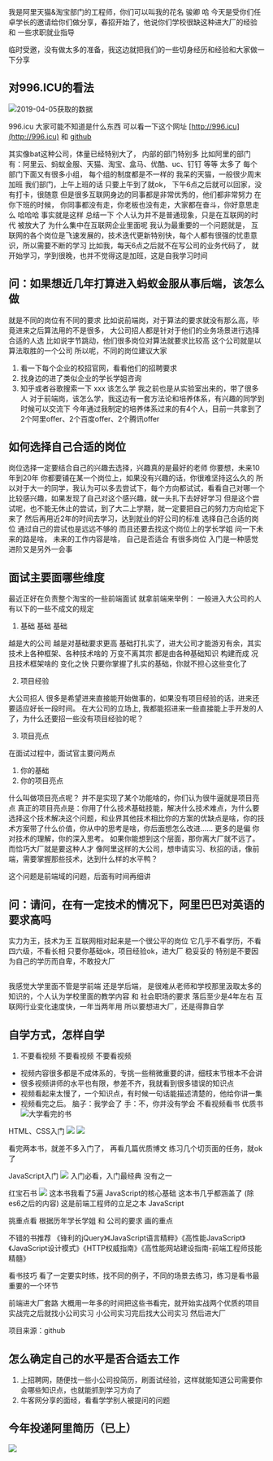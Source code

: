 
我是阿里天猫&淘宝部门的工程师，你们可以叫我的花名 骏卿 哈
今天是受你们任卓学长的邀请给你们做分享，春招开始了，他说你们学校很缺这种进大厂的经验 和 一些求职就业指导

临时受邀，没有做太多的准备，我这边就把我们的一些切身经历和经验和大家做一下分享

## 对996.ICU的看法

![2019-04-05获取的数据](https://raw.githubusercontent.com/smartBBer/picBox/master/img/007vdmn3gy1g1s5bgfsegj30af0jpwet.jpg)

996.icu 大家可能不知道是什么东西
可以看一下这个网址 [http://996.icu](http://996.icu)  和 [github](https://github.com/996icu/996.ICU)

其实像bat这种公司，体量已经特别大了， 内部的部门特别多
比如阿里的部门有：阿里云、蚂蚁金服、天猫、淘宝、盒马、优酷、uc、钉钉 等等 太多了
每个部门下面又有很多小组， 每个组的制度都是不一样的
我呆的天猫，一般很少周末加班
我们部门，上午上班的话 只要上午到了就ok， 下午6点之后就可以回家，没有打卡，很随意
但是很多互联网身边的同事都是非常优秀的，他们都非常努力
在你下班的时候， 你同事都没有走，你老板也没有走，大家都在奋斗，你好意思走么
哈哈哈 事实就是这样
总结一下 个人认为并不是普通现象，只是在互联网的时代 被放大了
为什么集中在互联网企业里面呢
我认为最重要的一个问题就是， 互联网的各个岗位是飞速发展的，技术迭代更新特别快，每个人都有很强的忧患意识，所以需要不断的学习
比如我，每天6点之后就不在写公司的业务代码了， 就开始学习，学到很晚，也并不觉得这是加班，这是自我学习时间

## 问：如果想近几年打算进入蚂蚁金服从事后端，该怎么做

就是不同的岗位有不同的要求
比如说前端岗，对于算法的要求就没有那么高，毕竟进来之后算法用的不是很多， 大公司招人都是针对于他们的业务场景进行选择合适的人选
比如说字节跳动，他们很多岗位对算法就要求比较高
这个公司就是以算法取胜的一个公司
所以呢，不同的岗位建议大家
1. 看一下每个企业的校招官网，看看他们的招聘要求
2. 找身边的进了类似企业的学长学姐咨询
3. 知乎或者谷歌搜索一下 xxx 该怎么学
我之前也是从实验室出来的，带了很多人
对于前端岗，该怎么学，我这边有一套方法论和培养体系，有兴趣的同学到时候可以交流下
今年通过我制定的培养体系过来的有4个人，目前一共拿到了2个阿里offer、2个百度offer、2个腾讯offer

## 如何选择自己合适的岗位

岗位选择一定要结合自己的兴趣去选择，兴趣真的是最好的老师
你要想，未来10年到20年 你都要铺在某一个岗位上，如果没有兴趣的话，你很难坚持这么久的
所以对于大一的同学，我认为可以多去尝试下，每个方向都试试，看看自己对哪一个比较感兴趣，如果发现了自己对这个感兴趣，就一头扎下去好好学习
但是这个尝试呢，也不能无休止的尝试，到了大二上学期，就一定要把自己的努力方向给定下来了
然后再用近2年的时间去学习，达到就业的好公司的标准
选择自己合适的岗位 通过自己的尝试也是远远不够的
而且还要去找这个岗位上的学长学姐 问一下未来的路是啥， 未来的工作内容是啥， 自己是否适合
有很多岗位 入门是一种感觉 进阶又是另外一会事


## 面试主要面哪些维度

最近正好在负责整个淘宝的一些前端面试
就拿前端来举例：
一般进入大公司的人有以下的一些不成文的规定

1. 基础 基础 基础

越是大的公司 越是对基础要求更高
基础打扎实了，进大公司才能游刃有余，其实技术上各种框架、各种技术啥的 万变不离其宗
都是由各种基础知识 构建而成
况且技术框架啥的 变化之快
只要你掌握了扎实的基础，你就不担心这些变化了

2. 项目经验

大公司招人 很多是希望进来直接能开始做事的，如果没有项目经验的话，进来还要适应好长一段时间。
在大公司的立场上, 我都能招进来一些直接能上手开发的人了，为什么还要招一些没有项目经验的呢？

3. 项目亮点

在面试过程中，面试官主要问两点
1. 你的基础
2. 你的项目亮点

什么叫做项目亮点呢？
并不是实现了某个功能啥的，你们认为很牛逼就是项目亮点
真正的项目亮点是：你用了什么技术基础技能，解决什么技术难点，为什么要选择这个技术解决这个问题，和业界其他技术相比你的方案的优缺点是啥，你的技术方案带了什么价值，你从中的思考是啥，你后面想怎么改进......
更多的是偏 你对技术的理解，你的深入思考。  如果你能想到这个层面，那你离大厂就不远了。而恰巧大厂就是要这种人才
像阿里这样的大公司，想申请实习、秋招的话，像前端，需要掌握那些技术，达到什么样的水平鸭？

这个问题是前端域的问题，后面有时间再细讲

## 问：请问，在有一定技术的情况下，阿里巴巴对英语的要求高吗
实力为王，技术为王
互联网相对起来是一个很公平的岗位
它几乎不看学历，不看四六级，不看长相
只要你基础ok，项目经验ok，进大厂 稳妥妥的
特别是不要因为自己的学历而自卑，不敢投大厂

##

我感觉大学里面不管是学前端 还是学后端， 是很难从老师和学校那里汲取太多的知识的，个人认为学校里面的教学内容 和 社会职场的要求 落后至少是4年左右
互联网行业变化速度快，一年当两年用
所以要想进大厂，还是得靠自学

## 自学方式，怎样自学

1. 不要看视频 不要看视频 不要看视频
- 视频内容很多都是不成体系的，专挑一些稍微重要的讲，细枝末节根本不会讲
- 很多视频讲师的水平也有限，参差不齐，我就看到很多错误的知识点
-  视频看起来太慢了，一个知识点，有时候一句话能描述清楚的，他给你讲一集
- 视频看完之后。 脑子：我学会了  手：不，你并没有学会
不看视频看书 优质书
![大学看完的书](https://raw.githubusercontent.com/smartBBer/picBox/master/img/007vdmn3gy1g1s68ljj3ij31400u0dny.jpg)

HTML、CSS入门
![](http://ww1.sinaimg.cn/large/007vdmn3gy1g1s6a427elj30r80r8ac0.jpg)
![](http://ww1.sinaimg.cn/large/007vdmn3gy1g1s6advayij30jg0jgta1.jpg)

看完两本书，就差不多入门了， 再看几篇优质博文 练习几个切页面的任务，就ok了

JavaScript入门
![](http://ww1.sinaimg.cn/large/007vdmn3gy1g1s6bijirbj30qo0qodi6.jpg)
入门必看，入门最经典 没有之一

红宝石书
![](http://ww1.sinaimg.cn/large/007vdmn3gy1g1s6cn5rehj30qo0qoq5a.jpg)
这本书我看了5遍
JavaScript的核心基础 这本书几乎都涵盖了 (除es6之后的内容)
这是前端工程师的立足之本 JavaScript

挑重点看 根据历年学长学姐 和 公司的要求 画的重点

不错的书推荐
《锋利的jQuery》《JavaScript语言精粹》《高性能JavaScript》《JavaScript设计模式》《HTTP权威指南》《高性能网站建设指南-前端工程师技能精髓》

看书技巧
看了一定要实时练，找不同的例子，不同的场景去练习，练习是看书最重要的一个环节

前端进大厂套路
大概用一年多的时间把这些书看完，就开始实战两个优质的项目
实战完之后就找小公司实习
小公司实习完后找大公司实习
然后进大厂

项目来源：github

## 怎么确定自己的水平是否合适去工作
1. 上招聘网，随便找一些小公司投简历，刷面试经验，这样就能知道公司需要你会哪些知识点，也就能抓到学习方向了
2. 牛客网分享的面经，看看学学别人被提问的问题

## 今年投递阿里简历（已上）
![](http://ww1.sinaimg.cn/large/007vdmn3gy1g1s6pjkgr0j30xa12a10f.jpg)
